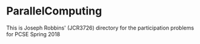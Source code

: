 # ParallelComputing
This is Joseph Robbins' (JCR3726) directory for the participation problems for PCSE Spring 2018
